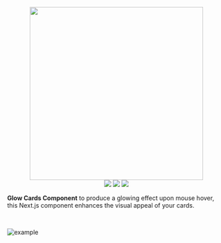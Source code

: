 <p align="center">
    <a href="https://github.com/m0cb/sttp/">
        <img src="https://i.imgur.com/UjdePxW.png" width="400"></a>
    <br>
    <a href="https://nextjs.org/"><img src="https://img.shields.io/badge/NextJS-black?style=flat&logo=next.js&logoColor=white"></a>
    <a href="https://www.npmjs.com/"><img src="https://img.shields.io/badge/NPM-%23CB3837.svg?style=flat&logo=npm&logoColor=white"></a>
    <a href="https://www.typescriptlang.org/"><img src="https://img.shields.io/badge/typescript-%23007ACC.svg?style=flat&logo=typescript&logoColor=white"></a>
</p>

**Glow Cards Component** to produce a glowing effect upon mouse hover, this Next.js component enhances the visual appeal of your cards.

<br/>

![example](https://s13.gifyu.com/images/S01lu.gif)

